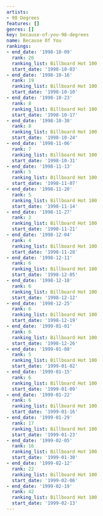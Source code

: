 ```yaml
---
artists:
- 98 Degrees
features: []
genres: []
key: because-of-you-98-degrees
name: Because Of You
rankings:
- end_date: '1998-10-09'
  rank: 26
  ranking_list: Billboard Hot 100
  start_date: '1998-10-03'
- end_date: '1998-10-16'
  rank: 19
  ranking_list: Billboard Hot 100
  start_date: '1998-10-10'
- end_date: '1998-10-23'
  rank: 8
  ranking_list: Billboard Hot 100
  start_date: '1998-10-17'
- end_date: '1998-10-30'
  rank: 8
  ranking_list: Billboard Hot 100
  start_date: '1998-10-24'
- end_date: '1998-11-06'
  rank: 7
  ranking_list: Billboard Hot 100
  start_date: '1998-10-31'
- end_date: '1998-11-13'
  rank: 5
  ranking_list: Billboard Hot 100
  start_date: '1998-11-07'
- end_date: '1998-11-20'
  rank: 5
  ranking_list: Billboard Hot 100
  start_date: '1998-11-14'
- end_date: '1998-11-27'
  rank: 3
  ranking_list: Billboard Hot 100
  start_date: '1998-11-21'
- end_date: '1998-12-04'
  rank: 4
  ranking_list: Billboard Hot 100
  start_date: '1998-11-28'
- end_date: '1998-12-11'
  rank: 6
  ranking_list: Billboard Hot 100
  start_date: '1998-12-05'
- end_date: '1998-12-18'
  rank: 6
  ranking_list: Billboard Hot 100
  start_date: '1998-12-12'
- end_date: '1998-12-25'
  rank: 6
  ranking_list: Billboard Hot 100
  start_date: '1998-12-19'
- end_date: '1999-01-01'
  rank: 6
  ranking_list: Billboard Hot 100
  start_date: '1998-12-26'
- end_date: '1999-01-08'
  rank: 5
  ranking_list: Billboard Hot 100
  start_date: '1999-01-02'
- end_date: '1999-01-15'
  rank: 6
  ranking_list: Billboard Hot 100
  start_date: '1999-01-09'
- end_date: '1999-01-22'
  rank: 6
  ranking_list: Billboard Hot 100
  start_date: '1999-01-16'
- end_date: '1999-01-29'
  rank: 17
  ranking_list: Billboard Hot 100
  start_date: '1999-01-23'
- end_date: '1999-02-05'
  rank: 16
  ranking_list: Billboard Hot 100
  start_date: '1999-01-30'
- end_date: '1999-02-12'
  rank: 22
  ranking_list: Billboard Hot 100
  start_date: '1999-02-06'
- end_date: '1999-02-19'
  rank: 42
  ranking_list: Billboard Hot 100
  start_date: '1999-02-13'
---
```


